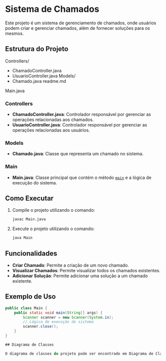 # Sistema de Chamados

Este projeto é um sistema de gerenciamento de chamados, onde usuários podem criar e gerenciar chamados, além de fornecer soluções para os mesmos.

## Estrutura do Projeto
Controllers/ 
- ChamadoController.java 
- UsuarioController.java
Models/ 
- Chamado.java readme.md

Main.java 

### Controllers

- **ChamadoController.java**: Controlador responsável por gerenciar as operações relacionadas aos chamados.
- **UsuarioController.java**: Controlador responsável por gerenciar as operações relacionadas aos usuários.

### Models

- **Chamado.java**: Classe que representa um chamado no sistema.

### Main

- **Main.java**: Classe principal que contém o método [`main`](command:_github.copilot.openSymbolFromReferences?%5B%22main%22%2C%5B%7B%22uri%22%3A%7B%22%24mid%22%3A1%2C%22fsPath%22%3A%22c%3A%5C%5CUsers%5C%5Css1091316%5C%5CDesktop%5C%5CBackEnd-Java-Softtek%5C%5CMain.java%22%2C%22_sep%22%3A1%2C%22external%22%3A%22file%3A%2F%2F%2Fc%253A%2FUsers%2Fss1091316%2FDesktop%2FBackEnd-Java-Softtek%2FMain.java%22%2C%22path%22%3A%22%2FC%3A%2FUsers%2Fss1091316%2FDesktop%2FBackEnd-Java-Softtek%2FMain.java%22%2C%22scheme%22%3A%22file%22%7D%2C%22pos%22%3A%7B%22line%22%3A6%2C%22character%22%3A23%7D%7D%5D%5D "Go to definition") e a lógica de execução do sistema.

## Como Executar

1. Compile o projeto utilizando o comando:
    ```sh
    javac Main.java
    ```

2. Execute o projeto utilizando o comando:
    ```sh
    java Main
    ```

## Funcionalidades

- **Criar Chamado**: Permite a criação de um novo chamado.
- **Visualizar Chamados**: Permite visualizar todos os chamados existentes.
- **Adicionar Solução**: Permite adicionar uma solução a um chamado existente.

## Exemplo de Uso

```java
public class Main {
    public static void main(String[] args) {
        Scanner scanner = new Scanner(System.in);
        // Lógica de execução do sistema
        scanner.close();
    }
}

## Diagrama de Classes

O diagrama de classes do projeto pode ser encontrado em Diagrama de Classes/ diagrama-classes-softtek.drawio.